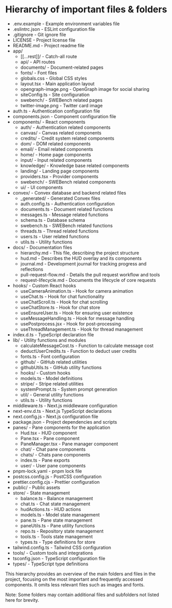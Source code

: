 # Hierarchy of important files & folders

- .env.example - Example environment variables file
- .eslintrc.json - ESLint configuration file
- .gitignore - Git ignore file
- LICENSE - Project license file
- README.md - Project readme file
- app/
  - [[...rest]]/ - Catch-all route
  - api/ - API routes
  - documents/ - Document-related pages
  - fonts/ - Font files
  - globals.css - Global CSS styles
  - layout.tsx - Main application layout
  - opengraph-image.png - OpenGraph image for social sharing
  - siteConfig.ts - Site configuration
  - swebench/ - SWEBench related pages
  - twitter-image.png - Twitter card image
- auth.ts - Authentication configuration file
- components.json - Component configuration file
- components/ - React components
  - auth/ - Authentication related components
  - canvas/ - Canvas related components
  - credits/ - Credit system related components
  - dom/ - DOM related components
  - email/ - Email related components
  - home/ - Home page components
  - input/ - Input related components
  - knowledge/ - Knowledge base related components
  - landing/ - Landing page components
  - providers.tsx - Provider components
  - swebench/ - SWEBench related components
  - ui/ - UI components
- convex/ - Convex database and backend related files
  - _generated/ - Generated Convex files
  - auth.config.ts - Authentication configuration
  - documents.ts - Document related functions
  - messages.ts - Message related functions
  - schema.ts - Database schema
  - swebench.ts - SWEBench related functions
  - threads.ts - Thread related functions
  - users.ts - User related functions
  - utils.ts - Utility functions
- docs/ - Documentation files
  - hierarchy.md - This file, describing the project structure
  - hud.md - Describes the HUD overlay and its components
  - journal.md - Development journal for tracking progress and reflections
  - pull-request-flow.md - Details the pull request workflow and tools
  - request-lifecycle.md - Documents the lifecycle of core requests
- hooks/ - Custom React hooks
  - useCameraAnimation.ts - Hook for camera animation
  - useChat.ts - Hook for chat functionality
  - useChatScroll.ts - Hook for chat scrolling
  - useChatStore.ts - Hook for chat store
  - useEnsureUser.ts - Hook for ensuring user existence
  - useMessageHandling.ts - Hook for message handling
  - usePostprocess.jsx - Hook for post-processing
  - useThreadManagement.ts - Hook for thread management
- index.d.ts - TypeScript declaration file
- lib/ - Utility functions and modules
  - calculateMessageCost.ts - Function to calculate message cost
  - deductUserCredits.ts - Function to deduct user credits
  - fonts.ts - Font configuration
  - github/ - GitHub related utilities
  - githubUtils.ts - GitHub utility functions
  - hooks/ - Custom hooks
  - models.ts - Model definitions
  - stripe/ - Stripe related utilities
  - systemPrompt.ts - System prompt generation
  - util/ - General utility functions
  - utils.ts - Utility functions
- middleware.ts - Next.js middleware configuration
- next-env.d.ts - Next.js TypeScript declarations
- next.config.js - Next.js configuration file
- package.json - Project dependencies and scripts
- panes/ - Pane components for the application
  - Hud.tsx - HUD component
  - Pane.tsx - Pane component
  - PaneManager.tsx - Pane manager component
  - chat/ - Chat pane components
  - chats/ - Chats pane components
  - index.ts - Pane exports
  - user/ - User pane components
- pnpm-lock.yaml - pnpm lock file
- postcss.config.js - PostCSS configuration
- prettier.config.cjs - Prettier configuration
- public/ - Public assets
- store/ - State management
  - balance.ts - Balance management
  - chat.ts - Chat state management
  - hudActions.ts - HUD actions
  - models.ts - Model state management
  - pane.ts - Pane state management
  - paneUtils.ts - Pane utility functions
  - repo.ts - Repository state management
  - tools.ts - Tools state management
  - types.ts - Type definitions for store
- tailwind.config.ts - Tailwind CSS configuration
- tools/ - Custom tools and integrations
- tsconfig.json - TypeScript configuration file
- types/ - TypeScript type definitions

This hierarchy provides an overview of the main folders and files in the project, focusing on the most important and frequently accessed components. It omits less relevant files such as images and fonts.

Note: Some folders may contain additional files and subfolders not listed here for brevity.